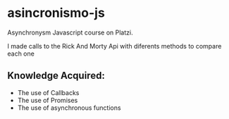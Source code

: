 # asincronismo-js
 
 Asynchronysm Javascript course on Platzi.
 
 I made calls to the Rick And Morty Api with diferents methods to compare each one 
 
 ## Knowledge Acquired:
 
 - The use of Callbacks
 - The use of Promises 
 - The use of asynchronous functions

